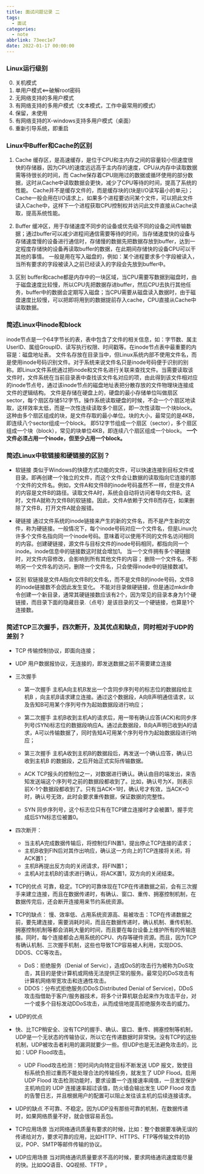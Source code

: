 ```yaml
---
title: 面试问题记录 二
tags:
  - 面试
categories:
  - note
abbrlink: 73eec1e7
date: 2022-01-17 00:00:00
---
```



### Linux运行级别

0. 关机模式
1. 单用户模式<==破解root密码
2. 无网络支持的多用户模式
3. 有网络支持的多用户模式（文本模式，工作中最常用的模式）
4. 保留，未使用
5. 有网络支持的X-windows支持多用户模式（桌面）
6. 重新引导系统，即重启
<!--more-->

### Linux中Buffer和Cache的区别
1. Cache
缓存区，是高速缓存，是位于CPU和主内存之间的容量较小但速度很快的存储器，因为CPU的速度远远高于主内存的速度，CPU从内存中读取数据需等待很长的时间，而  Cache保存着CPU刚用过的数据或循环使用的部分数据，这时从Cache中读取数据会更快，减少了CPU等待的时间，提高了系统的性能。
Cache并不是缓存文件的，而是缓存块的(块是I/O读写最小的单元)；Cache一般会用在I/O请求上，如果多个进程要访问某个文件，可以把此文件读入Cache中，这样下一个进程获取CPU控制权并访问此文件直接从Cache读取，提高系统性能。

2. Buffer
缓冲区，用于存储速度不同步的设备或优先级不同的设备之间传输数据；通过buffer可以减少进程间通信需要等待的时间，当存储速度快的设备与存储速度慢的设备进行通信时，存储慢的数据先把数据存放到buffer，达到一定程度存储快的设备再读取buffer的数据，在此期间存储快的设备CPU可以干其他的事情。
一般是用在写入磁盘的，例如：某个进程要求多个字段被读入，当所有要求的字段被读入之前已经读入的字段会先放到buffer中。

3. 区别
buffer和cache都是内存中的一块区域，当CPU需要写数据到磁盘时，由于磁盘速度比较慢，所以CPU先把数据存进buffer，然后CPU去执行其他任务，buffer中的数据会定期写入磁盘；当CPU需要从磁盘读入数据时，由于磁盘速度比较慢，可以把即将用到的数据提前存入cache，CPU直接从Cache中读取数据。

### 简述Linux中inode和block
inode节点是一个64字节长的表，表中包含了文件的相关信息，如：字节数、属主UserID、属组GroupID、读写执行权限、时间戳等。在inode节点表中最重要的内容是：磁盘地址表。
文件名存放在目录当中，但Linux系统内部不使用文件名，而是使用inode号码识别文件。对于系统来说文件名只是inode号码便于识别的别称。即Linux文件系统通过把inode和文件名进行关联来查找文件。当需要读取该文件时，文件系统在当前目录表中查找该文件名对应的项，由此得到该文件相对应的inode节点号，通过该inode节点的磁盘地址表把分散存放的文件物理块连接成文件的逻辑结构。
文件是存储在硬盘上的，硬盘的最小存储单位叫做扇区sector，每个扇区存储512字节。操作系统读取硬盘的时候，不会一个个扇区地读取，这样效率太低，而是一次性连续读取多个扇区，即一次性读取一个块block。这种由多个扇区组成的块，是文件存取的最小单位。块的大小，最常见的是4KB，即连续八个sector组成一个block。
即512字节组成一个扇区（sector），多个扇区组成一个块（block），常见的块单位4KB，即连续八个扇区组成一个block。
**一个文件必须占用一个inode，但至少占用一个block。**

### 简述Linux中软链接和硬链接的区别？
* 软链接
类似于Windows的快捷方式功能的文件，可以快速连接到目标文件或目录。即再创建一个独立的文件，而这个文件会让数据的读取指向它连接的那个文件的文件名。例如，文件A和文件B的inode号码虽然不一样，但是文件A的内容是文件B的路径。读取文件A时，系统会自动将访问者导向文件B。这时，文件A就称为文件B的软链接。因此，文件A依赖于文件B而存在，如果删除了文件B，打开文件A就会报错。


* 硬链接
通过文件系统的inode链接来产生的新的文件名，而不是产生新的文件，称为硬链接。一般情况下，每个inode号码对应一个文件名，但是Linux允许多个文件名指向同一个inode号码。意味着可以使用不同的文件名访问相同的内容。创建硬链接，源文件与目标文件的inode号码相同，都指向同一个inode。inode信息中的链接数这时就会增加1。
当一个文件拥有多个硬链接时，对文件内容修改，会影响到所有其他文件的内容；
删除一个文件名，不影响另一个文件名的访问，删除一个文件名，只会使得inode中的链接数减1。
* 区别
软链接是文件A指向文件B的文件名，而不是文件B的inode号码，文件B的inode链接数不会因此发生变化。
不能对目录做硬链接，但是通过mkdir命令创建一个新目录，通常其硬链接数应该有2个，因为常见的目录本身为1个硬链接，而目录下面的隐藏目录.（点号）是该目录的又一个硬链接，也算是1个连接数。

### 简述TCP三次握手，四次断开，及其优点和缺点，同时相对于UDP的差别？

* TCP
传输控制协议，即面向连接；
* UDP
用户数据报协议，无连接的，即发送数据之前不需要建立连接


* 三次握手

    * 第一次握手
    主机A向主机B发出一个含同步序列号的标志位的数据段给主机B ，向主机B请求建立连接。通过这个数据段，A向B声明通信请求，以及告知B可用某个序列号作为起始数据段进行响应；
    * 第二次握手
    主机B收到主机A的请求后，用一带有确认应答(ACK)和同步序列号(SYN)标志位的数据段响应A。通过此数据段，B向A声明已收到A的请求，A可以传输数据了，同时告知A可用某个序列号作为起始数据段进行响应；
    * 第三次握手
    主机A收到主机B的数据段后，再发送一个确认应答，确认已收到主机B 的数据段，之后开始正式实际传输数据。

    * ACK
    TCP报头的控制位之一，对数据进行确认。确认由目的端发出，来告知发送端这个序列号之前的数据段都收到了。比如，确认号为X，则表示前X-1个数据段都收到了。只有当ACK=1时，确认号才有效，当ACK=0时，确认号无效，此时会要求重传数据，保证数据的完整性。
    * SYN
    同步序列号，这个标志位只有在TCP建立连接时才会被置1，握手完成后SYN标志位被置0。


* 四次断开：
    * 当主机A完成数据传输后，将控制位FIN置1，提出停止TCP连接的请求；
    * 主机B收到FIN后对其作出响应，确认这一方向上的TCP连接将关闭，将ACK置1；
    * 主机B再提出反方向的关闭请求，将FIN置1；
    * 主机A对主机B的请求进行确认，将ACK置1，双方向的关闭结束。


* TCP的优点
可靠，稳定。TCP的可靠体现在TCP在传递数据之前，会有三次握手来建立连接，而且在数据传递时，有确认、窗口、重传、拥塞控制机制，在数据传完后，还会断开连接用来节约系统资源。
* TCP的缺点：
慢、效率低、占用系统资源高、易被攻击：TCP在传递数据之前，要先建连接，需要消耗时间，而且在数据传递时，确认机制、重传机制、拥塞控制机制等都会消耗大量的时间，而且要在每台设备上维护所有的传输连接。同时，每个连接都会占用系统的CPU、内存等硬件资源。而且，因为TCP有确认机制、三次握手机制，这些也导致TCP容易被人利用，实现DOS、DDOS、CC等攻击。

    * DoS：拒绝服务（Denial of Servic），造成DoS的攻击行为被称为DoS攻击，其目的是使计算机或网络无法提供正常的服务。最常见的DoS攻击有计算机网络带宽攻击和连通性攻击。
    * DDOS：分布式拒绝服务(DDoS:Distributed Denial of Service)，DDoS攻击指借助于客户/服务器技术，将多个计算机联合起来作为攻击平台，对一个或多个目标发动DDoS攻击，从而成倍地提高拒绝服务攻击的威力。

* UDP的优点
* 快、比TCP稍安全、没有TCP的握手、确认、窗口、重传、拥塞控制等机制，UDP是一个无状态的传输协议，所以它在传递数据时非常快。没有TCP的这些机制，UDP被攻击者利用的漏洞就要少一些。但UDP也是无法避免攻击的，比如：UDP Flood攻击。

    * UDP Flood攻击检测：短时间内向特定目标不断发送 UDP 报文，致使目标系统负担过重而不能处理合法的传输任务，就发生了 UDP Flood。启用 UDP Flood 攻击检测功能时，要求设置一个连接速率阈值，一旦发现保护主机响应的 UDP 连接速率超过该值，防火墙会输出发生 UDP Flood 攻击的告警日志，并且根据用户的配置可以阻止发往该主机的后续连接请求。


* UDP的缺点
不可靠、不稳定。因为UDP没有那些可靠的机制，在数据传递时，如果网络质量不好，就会很容易丢包。

* TCP应用场景
当对网络通讯质量有要求的时候，比如：整个数据要准确无误的传递给对方，要求可靠的应用，比如HTTP、HTTPS、FTP等传输文件的协议，POP、SMTP等邮件传输的协议。
* UDP应用场景
当对网络通讯质量要求不高的时候，要求网络通讯速度能尽量的快。比如QQ语音、QQ视频、TFTP 。


